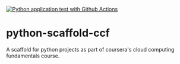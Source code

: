[![Python application test with Github Actions](https://github.com/mabhijithn/python-scaffold-ccf/actions/workflows/main.yml/badge.svg)](https://github.com/mabhijithn/python-scaffold-ccf/actions/workflows/main.yml)

# python-scaffold-ccf
A scaffold for python projects as part of coursera's cloud computing fundamentals course.

